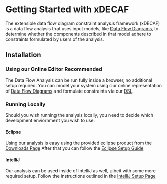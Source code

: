 # Getting Started with xDECAF
The extensible data flow diagram constraint analysis framework (xDECAF) is a data flow analysis that uses input models, like [Data Flow Diagrams](/wiki/dfd/), to determine whether the components described in that model adhere to constraints formulated by users of the analysis.

## Installation
### Using our Online Editor <Badge type="info">Recommended</Badge>
The Data Flow Analysis can be run fully inside a browser, no additional setup required.
You can model your system using our online representation of [Data Flow Diagrams](/wiki/dfd/) and formulate constraints via our [DSL](/wiki/dsl/).

### Running Locally
Should you wish running the analysis locally, you need to decide which development enviornment you wish to use:

#### Eclipse 
Using our analysis is easy using the provided eclipse product from the [Downloads Page](/download/#eclipse-product-recommended)
After that you can follow the [Eclipse Setup Guide](/wiki/eclipse/)

#### IntelliJ
Our analysis can be used inside of IntelliJ as well, albeit with some more required setup.
Follow the instructions outlined in the [IntelliJ Setup Page](/wiki/intellij/)
